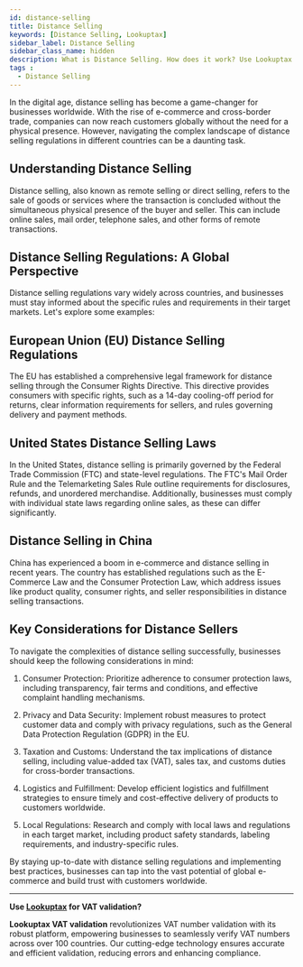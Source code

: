 ```yaml
---
id: distance-selling
title: Distance Selling
keywords: [Distance Selling, Lookuptax]
sidebar_label: Distance Selling
sidebar_class_name: hidden
description: What is Distance Selling. How does it work? Use Lookuptax for hassle-free validation of VAT numbers.
tags : 
  - Distance Selling
---
```



In the digital age, distance selling has become a game-changer for businesses worldwide. With the rise of e-commerce and cross-border trade, companies can now reach customers globally without the need for a physical presence. However, navigating the complex landscape of distance selling regulations in different countries can be a daunting task.


## Understanding Distance Selling

Distance selling, also known as remote selling or direct selling, refers to the sale of goods or services where the transaction is concluded without the simultaneous physical presence of the buyer and seller. This can include online sales, mail order, telephone sales, and other forms of remote transactions.

## Distance Selling Regulations: A Global Perspective

Distance selling regulations vary widely across countries, and businesses must stay informed about the specific rules and requirements in their target markets. Let's explore some examples:

## European Union (EU) Distance Selling Regulations

The EU has established a comprehensive legal framework for distance selling through the Consumer Rights Directive. This directive provides consumers with specific rights, such as a 14-day cooling-off period for returns, clear information requirements for sellers, and rules governing delivery and payment methods.

## United States Distance Selling Laws

In the United States, distance selling is primarily governed by the Federal Trade Commission (FTC) and state-level regulations. The FTC's Mail Order Rule and the Telemarketing Sales Rule outline requirements for disclosures, refunds, and unordered merchandise. Additionally, businesses must comply with individual state laws regarding online sales, as these can differ significantly.

## Distance Selling in China

China has experienced a boom in e-commerce and distance selling in recent years. The country has established regulations such as the E-Commerce Law and the Consumer Protection Law, which address issues like product quality, consumer rights, and seller responsibilities in distance selling transactions.

## Key Considerations for Distance Sellers

To navigate the complexities of distance selling successfully, businesses should keep the following considerations in mind:

1. Consumer Protection: Prioritize adherence to consumer protection laws, including transparency, fair terms and conditions, and effective complaint handling mechanisms.

2. Privacy and Data Security: Implement robust measures to protect customer data and comply with privacy regulations, such as the General Data Protection Regulation (GDPR) in the EU.

3. Taxation and Customs: Understand the tax implications of distance selling, including value-added tax (VAT), sales tax, and customs duties for cross-border transactions.

4. Logistics and Fulfillment: Develop efficient logistics and fulfillment strategies to ensure timely and cost-effective delivery of products to customers worldwide.

5. Local Regulations: Research and comply with local laws and regulations in each target market, including product safety standards, labeling requirements, and industry-specific rules.

By staying up-to-date with distance selling regulations and implementing best practices, businesses can tap into the vast potential of global e-commerce and build trust with customers worldwide.

----
**Use [Lookuptax](https://lookuptax.com/) for VAT validation?**

**Lookuptax VAT validation** revolutionizes VAT number validation with its robust platform, empowering businesses to seamlessly verify VAT numbers across over 100 countries. Our cutting-edge technology ensures accurate and efficient validation, reducing errors and enhancing compliance.
